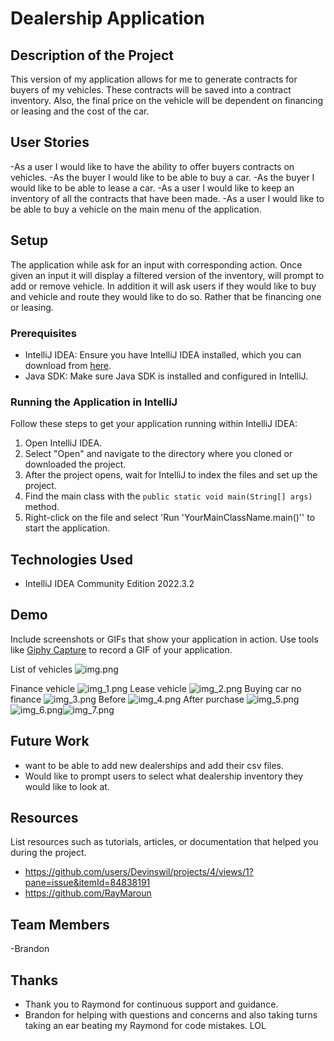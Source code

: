 # Dealership Application

## Description of the Project

This version of my application allows for me to generate contracts for buyers of my vehicles. These contracts will be saved into a contract inventory. Also, the final price on the vehicle will be dependent on financing or leasing and the cost of the car.



## User Stories

-As a user I would like to have the ability to offer buyers contracts on vehicles.
-As the buyer I would like to be able to buy a car.
-As the buyer I would like to be able to lease a car.
-As a user I would like to keep an inventory of all the contracts that have been made.
-As a user I would like to be able to buy a vehicle on the main menu of the application.

## Setup

The application while ask for an input with corresponding action. Once given an input it will display a filtered version of the inventory, will prompt to add or remove vehicle. In addition it will ask users if they would like to buy and vehicle and route they would like to do so. Rather that be financing one or leasing.

### Prerequisites

- IntelliJ IDEA: Ensure you have IntelliJ IDEA installed, which you can download from [here](https://www.jetbrains.com/idea/download/).
- Java SDK: Make sure Java SDK is installed and configured in IntelliJ.

### Running the Application in IntelliJ

Follow these steps to get your application running within IntelliJ IDEA:

1. Open IntelliJ IDEA.
2. Select "Open" and navigate to the directory where you cloned or downloaded the project.
3. After the project opens, wait for IntelliJ to index the files and set up the project.
4. Find the main class with the `public static void main(String[] args)` method.
5. Right-click on the file and select 'Run 'YourMainClassName.main()'' to start the application.

## Technologies Used

- IntelliJ IDEA Community Edition 2022.3.2

## Demo

Include screenshots or GIFs that show your application in action. Use tools like [Giphy Capture](https://giphy.com/apps/giphycapture) to record a GIF of your application.

List of vehicles ![img.png](img.png)

Finance vehicle ![img_1.png](img_1.png)
Lease vehicle ![img_2.png](img_2.png)
Buying car no finance ![img_3.png](img_3.png)
Before ![img_4.png](img_4.png)
After purchase ![img_5.png](img_5.png)![img_6.png](img_6.png)![img_7.png](img_7.png)


## Future Work

- want to be able to add new dealerships and add their csv files.
- Would like to prompt users to select what dealership inventory they would like to look at.


## Resources

List resources such as tutorials, articles, or documentation that helped you during the project.

- https://github.com/users/Devinswil/projects/4/views/1?pane=issue&itemId=84838191
- https://github.com/RayMaroun

## Team Members

-Brandon

## Thanks



- Thank you to Raymond for continuous support and guidance.
- Brandon for helping with questions and concerns and also taking turns taking an ear beating my Raymond for code mistakes. LOL
